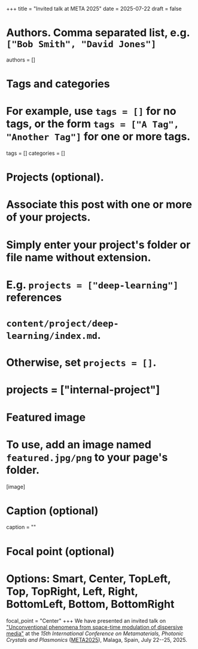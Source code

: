 +++
title = "Invited talk at META 2025"
date = 2025-07-22
draft = false

# Authors. Comma separated list, e.g. `["Bob Smith", "David Jones"]`
authors = []

# Tags and categories
# For example, use `tags = []` for no tags, or the form `tags = ["A Tag", "Another Tag"]` for one or more tags.
tags = []
categories = []

# Projects (optional).
#   Associate this post with one or more of your projects.
#   Simply enter your project's folder or file name without extension.
#   E.g. `projects = ["deep-learning"]` references
#   `content/project/deep-learning/index.md`.
#   Otherwise, set `projects = []`.
# projects = ["internal-project"]

# Featured image
# To use, add an image named `featured.jpg/png` to your page's folder.
[image]
  # Caption (optional)
  caption = ""

  # Focal point (optional)
  # Options: Smart, Center, TopLeft, Top, TopRight, Left, Right, BottomLeft, Bottom, BottomRight
  focal_point = "Center"
+++
We have presented an invited talk on
["Unconventional phenomena from space-time modulation of dispersive media"](/publication/rizza-meta-2025/)
at the *15th International Conference on Metamaterials, Photonic Crystals and Plasmonics* ([META2025]),
Malaga, Spain, July 22--25, 2025.


[META2025]: https://metaconferences.org/META25/index.php/META/index